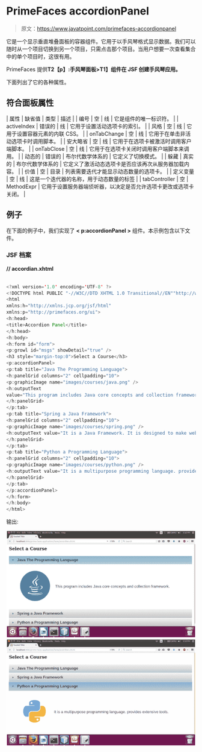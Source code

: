 # PrimeFaces accordionPanel

> 原文：<https://www.javatpoint.com/primefaces-accordionpanel>

它是一个显示垂直堆叠面板的容器组件。它用于以手风琴格式显示数据。我们可以随时从一个项目切换到另一个项目，只需点击那个项目。当用户想要一次查看集合中的单个项目时，这很有用。

PrimeFaces 提供**T2【p】:手风琴面板>T1】组件在 JSF 创建手风琴应用。**

下面列出了它的各种属性。

## 符合面板属性

| 属性 | 缺省值 | 类型 | 描述 |
| 编号 | 空 | 线 | 它是组件的唯一标识符。 |
| activeIndex | 错误的 | 线 | 它用于设置活动选项卡的索引。 |
| 风格 | 空 | 线 | 它用于设置容器元素的内联 CSS。 |
| onTabChange | 空 | 线 | 它用于在单击非活动选项卡时调用脚本。 |
| 安大略省 | 空 | 线 | 它用于在选项卡被激活时调用客户端脚本。 |
| onTabClose | 空 | 线 | 它用于在选项卡关闭时调用客户端脚本来调用。 |
| 动态的 | 错误的 | 布尔代数学体系的 | 它定义了切换模式。 |
| 躲藏 | 真实的 | 布尔代数学体系的 | 它定义了激活动态选项卡是否应该再次从服务器加载内容。 |
| 价值 | 空 | 目录 | 列表需要迭代才能显示动态数量的选项卡。 |
| 定义变量 | 空 | 线 | 这是一个迭代器的名称，用于动态数量的标签 |
| tabController | 空 | MethodExpr | 它用于设置服务器端侦听器，以决定是否允许选项卡更改或选项卡关闭。 |

## 例子

在下面的例子中，我们实现了 **< p:accordionPanel >** 组件。本示例包含以下文件。

### JSF 档案

**// accordian.xhtml**

```java

<?xml version='1.0' encoding='UTF-8' ?>
<!DOCTYPE html PUBLIC "-//W3C//DTD XHTML 1.0 Transitional//EN""http://www.w3.org/TR/xhtml1/DTD/xhtml1-transitional.dtd">
<html 
xmlns:h="http://xmlns.jcp.org/jsf/html"
xmlns:p="http://primefaces.org/ui">
<h:head>
<title>Accordion Panel</title>
</h:head>
<h:body>
<h:form id="form">
<p:growl id="msgs" showDetail="true" />
<h3 style="margin-top:0">Select a Course</h3>
<p:accordionPanel>
<p:tab title="Java The Programming Language">
<h:panelGrid columns="2" cellpadding="10">
<p:graphicImage name="images/courses/java.png" />
<h:outputText
value="This program includes Java core concepts and collection framework." />
</h:panelGrid>
</p:tab>
<p:tab title="Spring a Java Framework">
<h:panelGrid columns="2" cellpadding="10">
<p:graphicImage name="images/courses/spring.png" />
<h:outputText value="It is a Java Framework. It is designed to make web applications." />
</h:panelGrid>
</p:tab>
<p:tab title="Python a Programming Language">
<h:panelGrid columns="2" cellpadding="10">
<p:graphicImage name="images/courses/python.png" />
<h:outputText value="It is a multipurpose programming language. provides extensive tools." />
</h:panelGrid>
</p:tab>
</p:accordionPanel>
</h:form>
</h:body>
</html>

```

输出:

![PrimeFaces AccordionPanel 1](img/509ed0f161a13a793f7be8ce94d6b943.png)
![PrimeFaces AccordionPanel 2](img/0995b968f90da5c29c9731df1ab1a243.png)